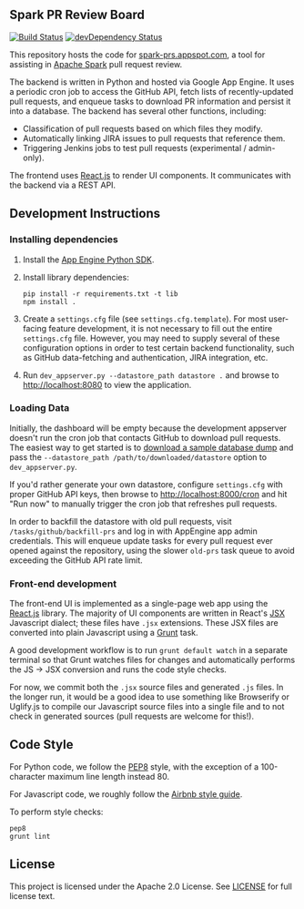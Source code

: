 ## Spark PR Review Board

[![Build Status](https://travis-ci.org/databricks/spark-pr-dashboard.svg?branch=master)](https://travis-ci.org/databricks/spark-pr-dashboard)
[![devDependency
Status](https://david-dm.org/databricks/spark-pr-dashboard/dev-status.svg)](https://david-dm.org/databricks/spark-pr-dashboard#info=devDependencies)

This repository hosts the code for [spark-prs.appspot.com](http://spark-prs.appspot.com), a tool for assisting in [Apache Spark](https://github.com/apache/spark/) pull request review.

The backend is written in Python and hosted via Google App Engine.  It uses a periodic cron job to access the GitHub API, fetch lists of recently-updated pull requests, and enqueue tasks to download PR information and persist it into a database.  The backend has several other functions, including:

- Classification of pull requests based on which files they modify.
- Automatically linking JIRA issues to pull requests that reference them.
- Triggering Jenkins jobs to test pull requests (experimental / admin-only).

The frontend uses [React.js](https://facebook.github.io/react/) to render UI components.  It communicates with the backend via a REST API.

## Development Instructions

### Installing dependencies
1. Install the [App Engine Python SDK](https://developers.google.com/appengine/downloads).
2. Install library dependencies:

   ```
   pip install -r requirements.txt -t lib
   npm install .   
   ```
3. Create a `settings.cfg` file (see `settings.cfg.template`).  For most user-facing feature development, it is not necessary to fill out the entire `settings.cfg` file.  However, you may need to supply several of these configuration options in order to test certain backend functionality, such as GitHub data-fetching and authentication, JIRA integration, etc.
4. Run `dev_appserver.py --datastore_path datastore .` and browse to [http://localhost:8080](http://localhost:8080) to view the application.

###  Loading Data
Initially, the dashboard will be empty because the development appserver doesn't run the cron job that contacts GitHub to download pull requests.  The easiest way to get started is to [download a sample database dump](https://www.dropbox.com/s/uoxgx3c028r1pj9/datastore?dl=0) and pass the `--datastore_path /path/to/downloaded/datastore` option to `dev_appserver.py`.

If you'd rather generate your own datastore, configure `settings.cfg` with proper GitHub API keys, then browse to [http://localhost:8000/cron](http://localhost:8000/cron) and hit "Run now" to manually trigger the cron job that refreshes pull requests.

In order to backfill the datastore with old pull requests, visit `/tasks/github/backfill-prs` and log in with AppEngine app admin credentials. This will enqueue update tasks for every pull request ever opened against the repository, using the slower `old-prs` task queue to avoid exceeding the GitHub API rate limit.

### Front-end development

The front-end UI is implemented as a single-page web app using the [React.js](https://facebook.github.io/react/) library.  The majority of UI components are written in React's [JSX](https://facebook.github.io/react/docs/jsx-in-depth.html) Javascript dialect; these files have `.jsx` extensions.  These JSX files are converted into plain Javascript using a [Grunt](http://gruntjs.com/) task.

A good development workflow is to run `grunt default watch` in a separate terminal so that Grunt watches files for changes and automatically performs the JS -> JSX conversion and runs the code style checks.

For now, we commit both the `.jsx` source files and generated `.js` files.  In the longer run, it would be a good idea to use something like Browserify or Uglify.js to compile our Javascript source files into a single file and to not check in generated sources (pull requests are welcome for this!).

## Code Style

For Python code, we follow the [PEP8](https://www.python.org/dev/peps/pep-0008) style, with the exception of a 100-character maximum line length instead 80.

For Javascript code, we roughly follow the [Airbnb style guide](https://github.com/airbnb/javascript).

To perform style checks:

```
pep8
grunt lint
```

## License

This project is licensed under the Apache 2.0 License. See [LICENSE](LICENSE) for full license text.
